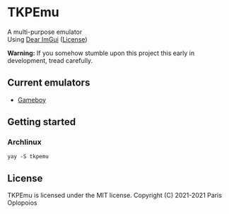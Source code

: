 # TKPEmu
A multi-purpose emulator    
Using [Dear ImGui](https://github.com/ocornut/imgui) ([License](https://raw.githubusercontent.com/ocornut/imgui/master/LICENSE.txt))

**Warning:** If you somehow stumble upon this project this early in development, tread carefully.

## Current emulators
- [Gameboy](https://github.com/OFFTKP/TKPEmu/tree/master/TKPEmu/gb_tkp)

## Getting started
### Archlinux
```
yay -S tkpemu
```

## License
TKPEmu is licensed under the MIT license. Copyright (C) 2021-2021 Paris Oplopoios
